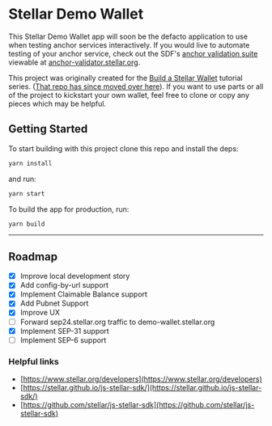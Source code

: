 # Stellar Demo Wallet

This Stellar Demo Wallet app will soon be the defacto application to use when
testing anchor services interactively. If you would live to automate testing of
your anchor service, check out the SDF's
[anchor validation suite](https://github.com/stellar/transfer-server-validator)
viewable at [anchor-validator.stellar.org](anchor-validator.stellar.org).

This project was originally created for the
[Build a Stellar Wallet](https://developers.stellar.org/docs/building-apps/)
tutorial series.
([That repo has since moved over here](https://github.com/stellar/docs-wallet)).
If you want to use parts or all of the project to kickstart your own wallet,
feel free to clone or copy any pieces which may be helpful.

## Getting Started

To start building with this project clone this repo and install the deps:

```bash
yarn install
```

and run:

```bash
yarn start
```

To build the app for production, run:

```bash
yarn build
```

---

## Roadmap

- [x] Improve local development story
- [x] Add config-by-url support
- [x] Implement Claimable Balance support
- [x] Add Pubnet Support
- [x] Improve UX
- [ ] Forward sep24.stellar.org traffic to demo-wallet.stellar.org
- [x] Implement SEP-31 support
- [ ] Implement SEP-6 support

### Helpful links

- [https://www.stellar.org/developers](https://www.stellar.org/developers)
- [https://stellar.github.io/js-stellar-sdk/](https://stellar.github.io/js-stellar-sdk/)
- [https://github.com/stellar/js-stellar-sdk](https://github.com/stellar/js-stellar-sdk)
